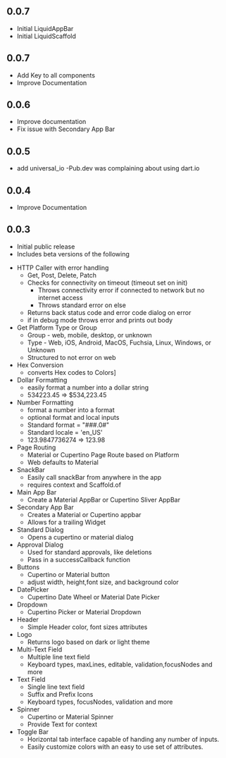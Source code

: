 ## 0.0.7
* Initial LiquidAppBar
* Initial LiquidScaffold

## 0.0.7
* Add Key to all components
* Improve Documentation

## 0.0.6
* Improve documentation
* Fix issue with Secondary App Bar

## 0.0.5
* add universal_io
    -Pub.dev was complaining about using dart.io

## 0.0.4
* Improve Documentation

## 0.0.3
* Initial public release
* Includes beta versions of the following
- HTTP Caller with error handling
    - Get, Post, Delete, Patch
    - Checks for connectivity on timeout (timeout set on init)
        - Throws connectivity error if connected to network but no internet access
        - Throws standard error on else
    - Returns back status code and error code dialog on error
    - if in debug mode throws error and prints out body
- Get Platform Type or Group
    - Group - web, mobile, desktop, or unknown
    - Type - Web, iOS, Android, MacOS, Fuchsia, Linux, Windows, or Unknown
    - Structured to not error on web
- Hex Conversion
    - converts Hex codes to Colors]
- Dollar Formatting
    - easily format a number into a dollar string
    - 534223.45 => $534,223.45
- Number Formatting
    - format a number into a format
    - optional format and local inputs
    - Standard format = "###.0#"
    - Standard locale = 'en_US'
    - 123.9847736274 => 123.98
- Page Routing
    - Material or Cupertino Page Route based on Platform
    - Web defaults to Material
- SnackBar
    - Easily call snackBar from anywhere in the app
    - requires context and Scaffold.of
- Main App Bar
    - Create a Material AppBar or Cupertino Sliver AppBar
- Secondary App Bar
    - Creates a Material or Cupertino appbar
    - Allows for a trailing Widget
- Standard Dialog
    - Opens a cupertino or material dialog
- Approval Dialog
    - Used for standard approvals, like deletions
    - Pass in a successCallback function  
- Buttons
    - Cupertino or Material button
    - adjust width, height,font size, and background color
- DatePicker
    - Cupertino Date Wheel or Material Date Picker
- Dropdown
    - Cupertino Picker or Material Dropdown
- Header
    - Simple Header color, font sizes attributes
- Logo
    - Returns logo based on dark or light theme
- Multi-Text Field
    - Multiple line text field 
    - Keyboard types, maxLines, editable, validation,focusNodes and more
- Text Field
    - Single line text field
    - Suffix and Prefix Icons
    - Keyboard types, focusNodes, validation and more
- Spinner
    - Cupertino or Material Spinner
    - Provide Text for context
- Toggle Bar
    - Horizontal tab interface capable of handing any number of inputs. 
    - Easily customize colors with an easy to use set of attributes.
